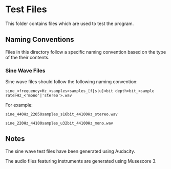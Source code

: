 # Test Files
This folder contains files which are used to test the program.


## Naming Conventions
Files in this directory follow a specific naming convention based on the type of the their contents.
### Sine Wave Files
Sine wave files should follow the following naming convention:

`sine_<frequency>Hz_<samples>samples_[f|s|u]<bit depth>bit_<sample rate>Hz_<'mono'|'stereo'>.wav`

For example:

`sine_440Hz_22050samples_s16bit_44100Hz_stereo.wav`

`sine_220Hz_44100samples_u32bit_44100Hz_mono.wav`

## Notes
The sine wave test files have been generated using Audacity.

The audio files featuring instruments are generated using Musescore 3.
